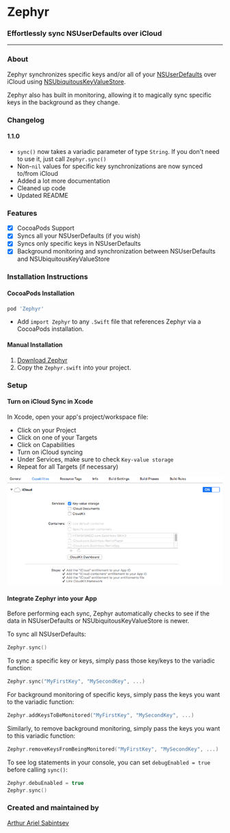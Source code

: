 # Zephyr

### Effortlessly sync NSUserDefaults over iCloud

---
### About

Zephyr synchronizes specific keys and/or all of your [NSUserDefaults](https://developer.apple.com/library/ios/documentation/Cocoa/Reference/Foundation/Classes/NSUserDefaults_Class/) over iCloud using [NSUbiquitousKeyValueStore](https://developer.apple.com/library/ios/documentation/Foundation/Reference/NSUbiquitousKeyValueStore_class/).

Zephyr also has built in monitoring, allowing it to magically sync specific keys in the background as they change.

### Changelog
#### 1.1.0
- `sync()` now takes a variadic parameter of type `String`. If you don't need to use it, just call `Zephyr.sync()`
- Non-`nil` values for specific key synchronizations are now synced to/from iCloud
- Added a lot more documentation
- Cleaned up code
- Updated README

### Features
- [x] CocoaPods Support
- [x] Syncs all your NSUserDefaults (if you wish)
- [x] Syncs only specific keys in NSUserDefaults
- [x] Background monitoring and synchronization between NSUserDefaults and NSUbiquitousKeyValueStore

### Installation Instructions

#### CocoaPods Installation
```ruby
pod 'Zephyr'
```
- Add `import Zephyr` to any `.Swift` file that references Zephyr via a CocoaPods installation.

#### Manual Installation

1. [Download Zephyr](http://github.com/ArtSabintsev/Zephyr/archive/master.zip)
2. Copy the `Zephyr.swift` into your project.

### Setup

#### Turn on iCloud Sync in Xcode
In Xcode, open your app's project/workspace file:
- Click on your Project
- Click on one of your Targets
- Click on Capabilities
- Turn on iCloud syncing
- Under Services, make sure to check `Key-value storage`
- Repeat for all Targets (if necessary)

![How to turn on iCloud Key Value Store Syncing](https://github.com/ArtSabintsev/Zephyr/blob/master/screenshot.png?raw=true "How to turn on iCloud Key Value Store Syncing")

#### Integrate Zephyr into your App

Before performing each sync, Zephyr automatically checks to see if the data in NSUserDefaults or NSUbiquitousKeyValueStore is newer.

To sync all NSUserDefaults:
```Swift
Zephyr.sync()
```

To sync a specific key or keys, simply pass those key/keys to the variadic function:
```Swift
Zephyr.sync("MyFirstKey", "MySecondKey", ...)
```

For background monitoring of specific keys, simply pass the keys you want to the variadic function:

```Swift
Zephyr.addKeysToBeMonitored("MyFirstKey", "MySecondKey", ...)
```

Similarly, to remove background monitoring, simply pass the keys you want to this variadic function:
```Swift
Zephyr.removeKeysFromBeingMonitored("MyFirstKey", "MySecondKey", ...)
```

To see log statements in your console, you can set `debugEnabled = true` before calling `sync()`:
```Swift
Zephyr.debuEnabled = true
Zephyr.sync()
```

### Created and maintained by
[Arthur Ariel Sabintsev](http://www.sabintsev.com/)
